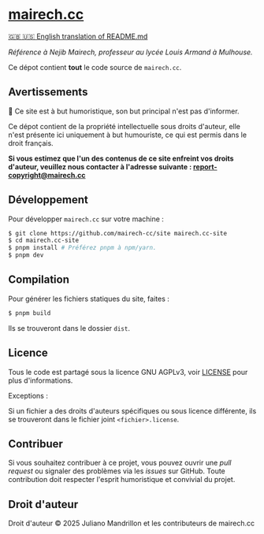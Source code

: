 # [mairech.cc](https://mairech.cc/)

[🇬🇧 🇺🇸 English translation of README.md](./README-en.md)

<em>Référence à Nejib Mairech, professeur au lycée Louis Armand à Mulhouse.</em>

Ce dépot contient **tout** le code source de `mairech.cc`.

## Avertissements

🚨 Ce site est à but humoristique, son but principal n'est pas d'informer.

Ce dépot contient de la propriété intellectuelle sous droits d'auteur, elle n'est présente ici
uniquement à but humouriste, ce qui est permis dans le droit français.

**Si vous estimez que l'un des contenus de ce site enfreint vos droits d'auteur, veuillez nous contacter à l'adresse suivante : report-copyright@mairech.cc**

## Développement

Pour développer `mairech.cc` sur votre machine :

~~~bash
$ git clone https://github.com/mairech-cc/site mairech.cc-site
$ cd mairech.cc-site
$ pnpm install # Préférez pnpm à npm/yarn.
$ pnpm dev
~~~

## Compilation

Pour générer les fichiers statiques du site, faites :

~~~bash
$ pnpm build
~~~

Ils se trouveront dans le dossier `dist`.

## Licence

Tous le code est partagé sous la licence GNU AGPLv3, voir [LICENSE](./LICENSE) pour plus d'informations.

Exceptions : 

Si un fichier a des droits d'auteurs spécifiques ou sous licence différente, ils se trouveront dans le fichier joint `<fichier>.license`.

## Contribuer

Si vous souhaitez contribuer à ce projet, vous pouvez ouvrir une *pull request* ou signaler des problèmes via les *issues* sur GitHub. Toute contribution doit respecter l'esprit humoristique et convivial du projet.

## Droit d'auteur

Droit d'auteur ©️ 2025 Juliano Mandrillon et les contributeurs de mairech.cc


